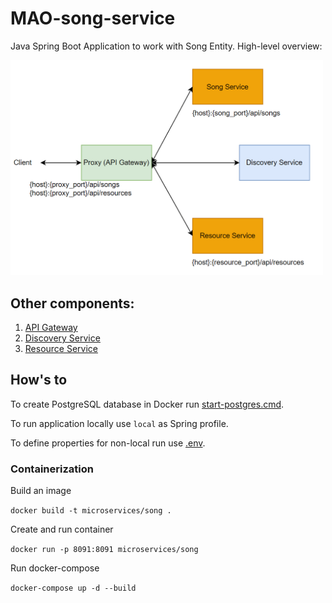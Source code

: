 # MAO-song-service

Java Spring Boot Application to work with Song Entity.
High-level overview:

<img alt="overview.png" src="overview.png" width="500"/>

## Other components:
1. [API Gateway](https://github.com/LizaSamodumkina/SD-cloud-gateway-service)
2. [Discovery Service](https://github.com/LizaSamodumkina/SD-eureka-discovery-service)
3. [Resource Service](https://github.com/LizaSamodumkina/MAO-resource-service)

## How's to

To create PostgreSQL database in Docker run [start-postgres.cmd](docker%2Fstart-postgres.cmd). 

To run application locally use `local` as Spring profile.

To define properties for non-local run use [.env](.env).

### Containerization

Build an image

`docker build -t microservices/song .`

Create and run container

`docker run -p 8091:8091 microservices/song`

Run docker-compose

`docker-compose up -d --build`